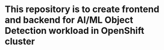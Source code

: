 # This repository is to create frontend and backend for AI/ML Object Detection workload in OpenShift cluster
